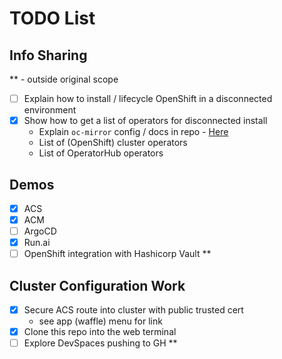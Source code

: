 # TODO List

## Info Sharing

** - outside original scope

- [ ] Explain how to install / lifecycle OpenShift in a disconnected environment
- [x] Show how to get a list of operators for disconnected install
  - Explain `oc-mirror` config / docs in repo - [Here](https://docs.openshift.com/container-platform/4.14/installing/disconnected_install/installing-mirroring-installation-images.html)
  - List of (OpenShift) cluster operators
  - List of OperatorHub operators

## Demos

- [x] ACS
- [x] ACM
- [ ] ArgoCD
- [x] Run.ai
- [ ] OpenShift integration with Hashicorp Vault **

## Cluster Configuration Work

- [x] Secure ACS route into cluster with public trusted cert
  - see app (waffle) menu for link
- [x] Clone this repo into the web terminal
- [ ] Explore DevSpaces pushing to GH **
